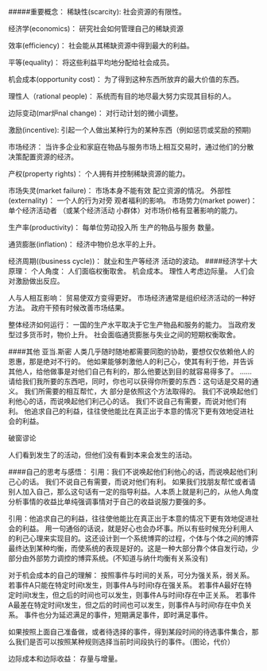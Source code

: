 #####重要概念：
稀缺性(scarcity):
社会资源的有限性。

经济学(economics)：
研究社会如何管理自己的稀缺资源 

效率(efficiency)：
社会能从其稀缺资源中得到最大的利益。

平等(equality)：
将这些利益平均地分配给社会成员。

机会成本(opportunity cost)：
为了得到这种东西所放弃的最大价值的东西。

理性人（rational people)：
系统而有目的地尽最大努力实现其目标的人。

边际变动(mar炉nal change)：
对行动计划的微小调整。

激励(incentive):
引起一个人做出某种行为的某种东西（例如惩罚或奖励的预期)

市场经济：
当许多企业和家庭在物品与服务市场上相互交易时，通过他们的分散决策配置资源的经济。

产权(property rights)：
个人拥有并控制稀缺资源的能力。

市场失灵(market failure)：
市场本身不能有效 配立资源的情况。
外部性(externality)：
一个人的行为对旁 观者福利的影响。
市场势力(market power)：
单个经济活动者 （或某个经济活动 小群体）对市场价格有显著影响的能力。

生产率(productivity)：
每单位劳动投入所
生产的物品与服务 数量。

通货膨胀(inflation)：
经济中物价总水平的上升。

经济周期((business cycle))：
就业和生产等经济 活动的波动。
####经济学十大原理：
个人角度：
人们面临权衡取舍。
机会成本。
理性人考虑边际量。
人们会对激励做出反应。

人与人相互影响：
贸易使双方变得更好。
市场经济通常是组织经济活动的一种好方法。
政府干预有时候改善市场结果。

整体经济如何运行：
一国的生产水平取决于它生产物品和服务的能力。
当政府发型过多货币时，物价上升。
社会面临通货膨胀与失业之间的短期权衡取舍。


####其他
亚当.斯密
人类几乎随时随地都需要同胞的协助，要想仅仅依赖他人的恩惠，那是绝对不行的。 他如果能够刺激他人的利己心，使其有利于他，并告诉其他人，给他做事是对他们自己有利的，那么他要达到目的就容易得多了。 ……请给我们我所要的东西吧，同时，你也可以获得你所要的东西：这句话是交易的通义。 我们所需要的相互帮忙，大 部分是依照这个方法取得的。
我们不说唤起他们利他心的话，而说唤起他们利己心的话。 我们不说自己有需要，而说对他们有利。
他追求自己的利益，往往使他能比在真正出于本意的情况下更有效地促进社会的利益。

破窗谬论

人们看到发生了的活动，但他们没有看到本来会发生的活动。

####自己的思考与感悟：
引用：我们不说唤起他们利他心的话，而说唤起他们利己心的话。 我们不说自己有需要，而说对他们有利。
如果我们找朋友帮忙或者请别人加入自己，那么这句话有一定的指导利益。人本质上就是利己的，从他人角度分析事情的收益比单纯强调事情对于自己的收益说服力要强的多。

引用：他追求自己的利益，往往使他能比在真正出于本意的情况下更有效地促进社会的利益。
用一句通俗的话说，就是好心也会办坏事。所以有些时候充分利用人的利己心理来实现目的。这还设计到一个系统博弈的过程，个体与个体之间的博弈最终达到某种均衡，而使系统的表现是好的。这是一种大部分靠个体自发行动，少部分由外部势力调控的博弈系统。(不知道与纳什均衡有关系没有)

对于机会成本的自己的理解：
按照事件与时间的关系，可分为强关系，弱关系。
若事件A只能在特定时间t发生，则事件A与时间t存在强关系。
若事件A最好在特定时间t发生，但之后的时间也可以发生，则事件A与时间t存在中正关系。
若事件A最差在特定时间t发生，但之后的时间也可以发生，则事件A与时间t存在中负关系。
事件也分为延迟满足的事件，短期满足事件，即时满足事件。

如果按照上面自己准备做，或者待选择的事件，得到某段时间的待选事件集合，那么我们是否可以按照某种规则选择当前时间段执行的事件。（图论，代价）

边际成本和边际收益：
存量与增量。
